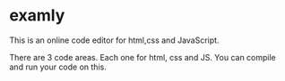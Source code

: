# examly

This is an online code editor for html,css and JavaScript.

There are 3 code areas. Each one for html, css and JS. You can compile and run your code on this.

